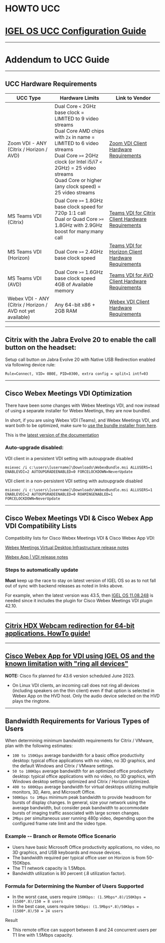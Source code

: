 # HOWTO UCC

# [IGEL OS UCC Configuration Guide](http://files.igelcommunity.com/igelos_ucc_guide.pdf)

-----

# Addendum to UCC Guide

-----

## UCC Hardware Requirements

| UCC Type | Hardware Limits | Link to Vendor |
|----------|-----------------|----------------|
| Zoom VDI - ANY (Citrix / Horizon / AVD) | Dual Core `<` 2GHz base clock = LIMITED to 9 video streams <br /> Dual Core AMD chips with `2x` in name = LIMITED to 6 video streams <br /> Dual Core `>=` 2GHz clock (or Intel i5/i7 `<` 2GHz) = 25 video streams <br /> Quad Core or higher (any clock speed) = 25 video streams | [Zoom VDI Client Hardware Requirements](https://support.zoom.us/hc/en-us/articles/4404773645069-Calculating-video-streams-for-VDI-clients) |
| MS Teams VDI (Citrix) | Dual Core `>=` 1.8GHz base clock speed for 720p 1:1 call <br /> Dual or Quad Core `>=` 1.8GHz with 2.9GHz boost for many:many call | [Teams VDI for Citrix Client Hardware Requirements](https://docs.citrix.com/en-us/citrix-virtual-apps-desktops/multimedia/opt-ms-teams.html#:~:text=Citrix%20Workspace%20app%20requires%20at,2.) |
| MS Teams VDI (Horizon) | Dual Core `>=` 2.4GHz base clock speed | [Teams VDI for Horizon Client Hardware Requirements](https://docs.vmware.com/en/VMware-Horizon/2212/horizon-remote-desktop-features/GUID-F68FA7BB-B08F-4EFF-9BB1-1F9FC71F8214.html) |
| MS Teams VDI (AVD) | Dual Core `>=` 1.6GHz base clock speed <br /> 4GB of Available memory | [Teams VDI for AVD Client Hardware Requirements](https://learn.microsoft.com/en-us/microsoftteams/hardware-requirements-for-the-teams-app#hardware-requirements-for-teams-on-linux) |
| Webex VDI - ANY (Citrix / Horizon / AVD not yet available) | Any 64-bit x86 + 2GB RAM | [Webex VDI Client Hardware Requirements](https://www.cisco.com/c/en/us/td/docs/voice_ip_comm/cloudCollaboration/wbxt/vdi/wbx-vdi-deployment-guide/wbx-teams-vdi-deployment_chapter_01.html#Cisco_Reference.dita_02ec38ca-aa77-4ae5-967f-03af2d3f22ef) |

-----

## Citrix with the Jabra Evolve 20 to enable the call button on the headset:

Setup call button on Jabra Evolve 20 with Native USB Redirection enabled via following device rule:

```
Rule=Connect, VID= 0B0E, PID=0300, extra config = split=1 intf=03
```

-----

## Cisco Webex Meetings VDI Optimization

There have been some changes with Webex Meetings VDI, and now instead of using a separate installer for Webex Meetings, they are now bundled.

In short, if you are using Webex VDI (Teams), and Webex Meetings VDI, and want both to be optimized, make sure to [use the bundle installer from here](https://www.webex.com/downloads/teams-vdi.html).

This is the [latest version of the documentation](https://www.cisco.com/c/en/us/td/docs/voice_ip_comm/cloudCollaboration/wbxt/vdi/wbx-teams-vdi-deployment-guide/wbx-teams-vdi-deployment_chapter_010.html#id_127338)

### Auto-upgrade disabled:

VDI client in a persistent VDI setting with autoupgrade disabled

`msiexec /i c:\users\[username]\Downloads\WebexBundle.msi ALLUSERS=1 ENABLEVDI=2 AUTOUPGRADEENABLED=0 FORCELOCKDOWN=NeverUpdate`

VDI client in a non-persistent VDI setting with autoupgrade disabled

`msiexec /i c:\users\[username]\Downloads\WebexBundle.msi ALLUSERS=1 ENABLEVDI=2 AUTOUPGRADEENABLED=0 ROAMINGENABLED=1 FORCELOCKDOWN=NeverUpdate`

-----

## Cisco Webex Meetings VDI & Cisco Webex App VDI Compatibility Lists

Compatibility lists for Cisco Webex Meetings VDI & Cisco Webex App VDI:

[Webex Meetings Virtual Desktop Infrastructure release notes](https://help.webex.com/en-us/article/glj57y/Webex-Meetings-Virtual-Desktop-Infrastructure-release-notes#Cisco_Reference.dita_fcb4e1d7-dbef-4bab-8842-9b1a8f84a9e5)

[Webex App | VDI release notes](https://help.webex.com/en-us/article/ntp1us7/Webex-App-%7C-VDI-release-notes#Cisco_Reference.dita_13d9aace-b6f9-41dc-a6e0-9f7a48834060)

### Steps to automatically update
 
 **Must** keep up the race to stay on latest version of IGEL OS so as to not fall out of sync with backend releases as noted in links above.

 For example, when the latest version was 43.5, then [IGEL OS 11.08.248](https://github.com/IGEL-Community/IGEL-Docs/blob/main/Docs/ReleaseNotes/01-OS11/readme11.08.248.txt) is needed since it includes the plugin for Cisco Webex Meetings VDI plugin 42.10.

-----

## [Citrix HDX Webcam redirection for 64-bit applications. HowTo guide!](https://virtualbrat.com/2023/02/23/citrix-hdx-webcam-redirection-for-64-bit-applications-how-to-guide/)

-----

## [Cisco Webex App for VDI using IGEL OS and the known limitation with "ring all devices"](https://www.cisco.com/c/en/us/td/docs/voice_ip_comm/cloudCollaboration/wbxt/vdi/wbx-vdi-deployment-guide/wbx-teams-vdi-deployment_chapter_010.html#id_133267)

**NOTE:** Cisco fix planned for 43.6 version scheduled June 2023. 

- On Linux VDI clients, an incoming call does not ring all devices (including speakers on the thin client) even if that option is selected in Webex App on the HVD host. Only the audio device selected on the HVD plays the ringtone.

-----

## Bandwidth Requirements for Various Types of Users
 
When determining minimum bandwidth requirements for Citrix / VMware, plan with the following estimates:
 
- `100 to 150Kbps` average bandwidth for a basic office productivity desktop: typical office applications with no video, no 3D graphics, and the default Windows and Citrix / VMware settings. 
- `50 to 100Kbps` average bandwidth for an optimized office productivity desktop: typical office applications with no video, no 3D graphics, with Windows desktop settings optimized and Citrix / Horizon optimized.
- `400 to 600Kbps` average bandwidth for virtual desktops utilizing multiple monitors, 3D, Aero, and Microsoft Office. 
- `500Kbps to 1Mbps` minimum peak bandwidth to provide headroom for bursts of display changes. In general, size your network using the average bandwidth, but consider peak bandwidth to accommodate bursts of imaging traffic associated with large screen changes.
- `2Mbps` per simultaneous user running 480p video, depending upon the configured frame rate limit and the video type. 
 
### Example -- Branch or Remote Office Scenario

- Users have basic Microsoft Office productivity applications, no video, no 3D graphics, and USB keyboards and mouse devices. 
- The bandwidth required per typical office user on Horizon is from 50-150Kbps.
- The T1 network capacity is 1.5Mbps.
- Bandwidth utilization is 80 percent (.8 utilization factor).
 
### Formula for Determining the Number of Users Supported
 
- In the worst case, users require `150Kbps: (1.5Mbps*.8)/150Kbps = (1500*.8)/150 = 8 users`
- In the best case, users require `50Kbps: (1.5Mbps*.8)/50Kbps = (1500*.8)/50 = 24 users`
 
Result 
 
- This remote office can support between 8 and 24 concurrent users per T1 line with 1.5Mbps capacity.
